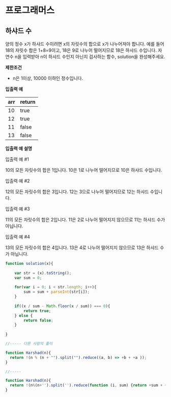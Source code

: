 # 프로그래머스



## 하샤드 수

양의 정수 x가 하샤드 수이려면 x의 자릿수의 합으로 x가 나누어져야 합니다. 예를 들어 18의 자릿수 합은 1+8=9이고, 18은 9로 나누어 떨어지므로 18은 하샤드 수입니다. 자연수 n을 입력받아 n이 하샤드 수인지 아닌지 검사하는 함수, solution을 완성해주세요.



**제한조건**

* n은 1이상, 10000 이하인 정수입니다.



**입출력 예**

| arr  | return |
| ---- | ------ |
| 10   | true   |
| 12   | true   |
| 11   | false  |
| 13   | false  |



**입출력 예 설명**

입출력 예 #1

10의 모든 자릿수의 합은 1입니다. 10은 1로 나누어 떨어지므로 10은 하샤드 수입니다.

입출력 예 #2

12의 모든 자릿수의 합은 3입니다. 12는 3으로 나누어 떨어지므로 12는 하샤드 수입니다.

입출력 예 #3

11의 모든 자릿수의 합은 2입니다. 11은 2로 나누어 떨어지지 않으므로 11는 하샤드 수가 아닙니다.

입출력 예 #4

13의 모든 자릿수의 합은 4입니다. 13은 4로 나누어 떨어지지 않으므로 13은 하샤드 수가 아닙니다.



```javascript
function solution(x){
    
    var str = (x).toString();
    var sum = 0;
    
    for(var i = 0; i < str.length; i++){
        sum = sum + parseInt(str[i]);
    }
    
    if((x / sum - Math.floor(x / sum)) === 0){
        return true;
    } else {
        return false;
    }
    
}

//----- 다른 사람의 풀이

function Harshad(n){
  return !(n % (n + "").split("").reduce((a, b) => +b + +a ));
}

//-----

function Harshad(n){
  return !(n%(n+'').split('').reduce(function (i, sum) {return +sum + +i;}));
}
```

